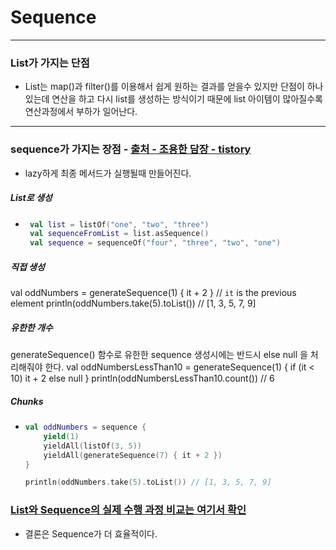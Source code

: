# Sequence
---
### List가 가지는 단점
* List는 map()과 filter()를 이용해서 쉽게 원하는 결과를 얻을수 있지만 단점이 하나 있는데 연산을 하고 다시 list를 생성하는 방식이기 때문에 list 아이템이 많아질수록 연산과정에서 부하가 일어난다.
---
### sequence가 가지는 장점 - [출처 - 조용한 담장 - tistory](https://iosroid.tistory.com/79)
* lazy하게 최종 메서드가 실행될때 만들어진다.
##### List로 생성
* ```kotlin
   val list = listOf("one", "two", "three")
   val sequenceFromList = list.asSequence()
   val sequence = sequenceOf("four", "three", "two", "one")
##### 직접 생성
val oddNumbers = generateSequence(1) { it + 2 } // `it` is the previous element
println(oddNumbers.take(5).toList()) // [1, 3, 5, 7, 9]
##### 유한한 개수 
generateSequence() 함수로 유한한 sequence 생성시에는 반드시 else null 을 처리해줘야 한다.
val oddNumbersLessThan10 = generateSequence(1) { if (it < 10) it + 2 else null }
println(oddNumbersLessThan10.count()) // 6
##### Chunks
* ```kotlin
  val oddNumbers = sequence { 
      yield(1) 
      yieldAll(listOf(3, 5)) 
      yieldAll(generateSequence(7) { it + 2 }) 
  } 
  
  println(oddNumbers.take(5).toList()) // [1, 3, 5, 7, 9]

### [List와 Sequence의 실제 수행 과정 비교는 여기서 확인](https://iosroid.tistory.com/79)
* 결론은 Sequence가 더 효율적이다.

